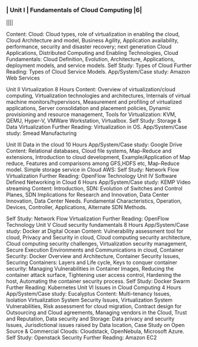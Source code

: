 ### | Unit I	| Fundamentals of Cloud Computing	|6|
||||

Content: Cloud: Cloud types, role of virtualization in enabling the cloud, Cloud Architecture and model, Business Agility, Application availability, performance, security and disaster recovery; next generation Cloud Applications, Distributed Computing and Enabling Technologies, Cloud Fundamentals: Cloud Definition, Evolution, Architecture, Applications, deployment models, and service models.
Self Study: Types of Cloud
Further Reading: Types of Cloud Service Models.
App/System/Case study: Amazon Web Services

Unit II	Virtualization	8 Hours
Content: Overview of virtualization/cloud computing, Virtualization technologies and architectures, Internals of virtual machine monitors/hypervisors, Measurement and profiling of virtualized applications, Server consolidation and placement policies, Dynamic provisioning and resource management, Tools for Virtualization: KVM, QEMU, Hyper-V, VMWare Workstation, Virtualbox. 
Self Study: Storage & Data Virtualization
Further Reading: Virtualization in OS.
App/System/Case study: Smead Manufacturing

Unit III	Data in the cloud	10 Hours
App/System/Case study: Google Drive
Content: Relational databases, Cloud file systems, Map-Reduce and extensions, Introduction to cloud development, Example/Application of Map reduce, Features and comparisons among GFS,HDFS etc, Map-Reduce model.  Simple storage service in Cloud AWS:
Self Study: Network Flow Virtualization
Further Reading: OpenFlow Technology
Unit IV	Software Defined Networking  in Cloud	6 Hours
App/System/Case study: KEMP Video streaming
Content: Introduction, SDN: Evolution of Switches and Control Planes, SDN Implications for Research and Innovation, Data Center Innovation, Data Center Needs. Fundamental Characteristics, Operation, Devices, Controller, Applications, Alternate SDN Methods.

Self Study: Network Flow Virtualization
Further Reading: OpenFlow Technology
Unit V	Cloud security fundamentals	8 Hours
App/System/Case study: Docker at Digital Ocean
Content: Vulnerability assessment tool for cloud, Privacy and Security in cloud, Cloud computing security architecture, Cloud computing security challenges, Virtualization security management, Secure Execution Environments and Communications in cloud, Container Security: Docker Overview and Architecture, Container Security Issues, Securing Containers: Layers and Life cycle, Keys to conquer container security: Managing Vulnerabilities in Container Images, Reducing the container attack surface, Tightening user access control, Hardening the host, Automating the container security process.
Self Study: Docker Swarm
Further Reading: Kubernetes 
Unit VI	Issues in Cloud Computing	4 Hours
App/System/Case study: Eucalyptus
Content:  Multi-tenancy Issues, Isolation Virtualization System Security Issues, Virtualization System Vulnerabilities, Risk assessment for cloud migration, Contract design for Outsourcing and Cloud agreements, Managing vendors in the Cloud, Trust and Reputation, Data security and Storage: Data privacy and security Issues, Jurisdictional issues raised by Data location, Case Study on  Open Source & Commercial Clouds: Cloudstack, OpenNebula, Microsoft Azure.
Self Study: Openstack Security
Further Reading: Amazon EC2
